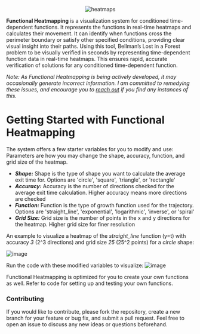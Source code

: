 <div align="center">

![heatmaps](https://github.com/seanhlewis/FunctionalHeatmapping/assets/96705270/8a134c92-10c5-49b8-b46c-e91950f66adc)



</div>

**Functional Heatmapping** is a visualization system for conditioned time-dependent functions. It represents the functions in real-time heatmaps and calculates their movement. It can identify when functions cross the perimeter boundary or satisfy other specified conditions, providing clear visual insight into their paths. Using this tool, Bellman’s Lost in a Forest problem to be visually verified in seconds by representing time-dependent function data in real-time heatmaps. This ensures rapid, accurate verification of solutions for any conditioned time-dependent function.

_Note: As Functional Heatmapping is being actively developed, it may occasionally generate incorrect information. I am committed to remedying these issues, and encourage you to [reach out](mailto:seanhlewis@utexas.edu?subject=Functional%20Heatmapping%20Bug%20Report&amp;body=Please%20describe%20the%20bug%20here.) if you find any instances of this._

<div align="center">

</div>

# Getting Started with Functional Heatmapping

The system offers a few starter variables for you to modify and use:
Parameters are how you may change the shape, accuracy, function, and grid size of the heatmap.
* **_Shape:_** Shape is the type of shape you want to calculate the average exit time for. Options are 'circle', 'square', 'triangle', or 'rectangle'
* **_Accuracy:_** Accuracy is the number of directions checked for the average exit time calculation. Higher accuracy means more directions are checked
* **_Function:_** Function is the type of growth function used for the trajectory. Options are 'straight_line', 'exponential', 'logarithmic', 'inverse', or 'spiral'
* **_Grid Size:_** Grid size is the number of points in the x and y directions for the heatmap. Higher grid size for finer resolution

An example to visualize a heatmap of the *straight_line* function (y=t) with accuracy *3* (2^3 directions) and grid size *25* (25^2 points) for a *circle* shape:

![image](https://github.com/seanhlewis/FunctionalHeatmapping/assets/96705270/eddbc64e-0090-481a-ab0f-5e9fbd6ab23f)

Run the code with these modified variables to visualize:
![image](https://github.com/seanhlewis/FunctionalHeatmapping/assets/96705270/e1719147-3f66-42e8-8f4c-807cdaa4b86f)


Functional Heatmapping is optimized for you to create your own functions as well. Refer to code for setting up and testing your own functions.

### Contributing

If you would like to contribute, please fork the repository, create a new branch for your feature or bug fix, and submit a pull request. Feel free to open an issue to discuss any new ideas or questions beforehand.








